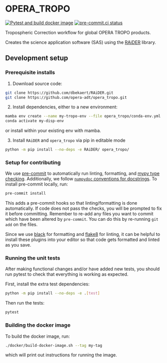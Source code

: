 # OPERA_TROPO
[![Pytest and build docker image](https://github.com/opera-adt/opera_tropo/actions/workflows/test-build-push.yml/badge.svg?branch=main)](https://github.com/opera-adt/opera_tropo/actions/workflows/test-build-push.yml)
[![pre-commit.ci status](https://results.pre-commit.ci/badge/github/opera-adt/opera_tropo/main.svg)](https://results.pre-commit.ci/latest/github/opera-adt/opera_tropo/main)

Tropospheric Correction workflow for global OPERA TROPO products.

Creates the science application software (SAS) using the [RAiDER](https://github.com/dbekaert/RAiDER) library.

## Development setup


### Prerequisite installs
1. Download source code:
```bash
git clone https://github.com/dbekaert/RAiDER.git
git clone https://github.com/opera-adt/opera_tropo.git
```
2. Install dependencies, either to a new environment:
```bash
mamba env create --name my-tropo-env --file opera_tropo/conda-env.yml
conda activate my-disp-env
```
or install within your existing env with mamba.

3. Install `RAiDER` and `opera_tropo` via pip in editable mode
```bash
python -m pip install --no-deps -e RAiDER/ opera_tropo/
```

### Setup for contributing


We use [pre-commit](https://pre-commit.com/) to automatically run linting, formatting, and [mypy type checking](https://www.mypy-lang.org/).
Additionally, we follow [`numpydoc` conventions for docstrings](https://numpydoc.readthedocs.io/en/latest/format.html).
To install pre-commit locally, run:

```bash
pre-commit install
```
This adds a pre-commit hooks so that linting/formatting is done automatically. If code does not pass the checks, you will be prompted to fix it before committing.
Remember to re-add any files you want to commit which have been altered by `pre-commit`. You can do this by re-running `git add` on the files.

Since we use [black](https://black.readthedocs.io/en/stable/) for formatting and [flake8](https://flake8.pycqa.org/en/latest/) for linting, it can be helpful to install these plugins into your editor so that code gets formatted and linted as you save.

### Running the unit tests

After making functional changes and/or have added new tests, you should run pytest to check that everything is working as expected.

First, install the extra test dependencies:
```bash
python -m pip install --no-deps -e .[test]
```

Then run the tests:

```bash
pytest
```


### Building the docker image

To build the docker image, run:
```bash
./docker/build-docker-image.sh --tag my-tag
```
which will print out instructions for running the image.